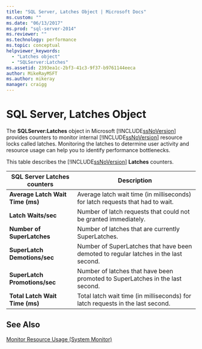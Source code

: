 ```yaml
---
title: "SQL Server, Latches Object | Microsoft Docs"
ms.custom: ""
ms.date: "06/13/2017"
ms.prod: "sql-server-2014"
ms.reviewer: ""
ms.technology: performance
ms.topic: conceptual
helpviewer_keywords: 
  - "Latches object"
  - "SQLServer:Latches"
ms.assetid: 2393ea1c-2bf3-41c3-9f37-b9761144eeca
author: MikeRayMSFT
ms.author: mikeray
manager: craigg
---
```

# SQL Server, Latches Object
  The **SQLServer:Latches** object in Microsoft [!INCLUDE[ssNoVersion](../../includes/ssnoversion-md.md)] provides counters to monitor internal [!INCLUDE[ssNoVersion](../../includes/ssnoversion-md.md)] resource locks called latches. Monitoring the latches to determine user activity and resource usage can help you to identify performance bottlenecks.  
  
 This table describes the [!INCLUDE[ssNoVersion](../../includes/ssnoversion-md.md)] **Latches** counters.  
  
|SQL Server Latches counters|Description|  
|---------------------------------|-----------------|  
|**Average Latch Wait Time (ms)**|Average latch wait time (in milliseconds) for latch requests that had to wait.|  
|**Latch Waits/sec**|Number of latch requests that could not be granted immediately.|  
|**Number of SuperLatches**|Number of latches that are currently SuperLatches.|  
|**SuperLatch Demotions/sec**|Number of SuperLatches that have been demoted to regular latches in the last second.|  
|**SuperLatch Promotions/sec**|Number of latches that have been promoted to SuperLatches in the last second.|  
|**Total Latch Wait Time (ms)**|Total latch wait time (in milliseconds) for latch requests in the last second.|  
  
## See Also  
 [Monitor Resource Usage &#40;System Monitor&#41;](monitor-resource-usage-system-monitor.md)  
  
  
